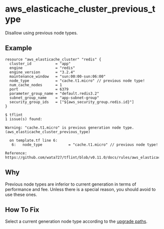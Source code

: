 # aws_elasticache_cluster_previous_type

Disallow using previous node types.

## Example

```hcl
resource "aws_elasticache_cluster" "redis" {
  cluster_id           = "app"
  engine               = "redis"
  engine_version       = "3.2.4"
  maintenance_window   = "sun:00:00-sun:06:00"
  node_type            = "cache.t1.micro" // previous node type!
  num_cache_nodes      = 1
  port                 = 6379
  parameter_group_name = "default.redis3.2"
  subnet_group_name    = "app-subnet-group"
  security_group_ids   = ["${aws_security_group.redis.id}"]
}
```

```console
$ tflint
1 issue(s) found:

Warning: "cache.t1.micro" is previous generation node type. (aws_elasticache_cluster_previous_type)

  on template.tf line 6:
   6:   node_type            = "cache.t1.micro" // previous node type!

Reference: https://github.com/wata727/tflint/blob/v0.11.0/docs/rules/aws_elasticache_cluster_previous_type.md

```

## Why

Previous node types are inferior to current generation in terms of performance and fee. Unless there is a special reason, you should avoid to use these ones.

## How To Fix

Select a current generation node type according to the [upgrade paths](https://aws.amazon.com/elasticache/previous-generation/).
